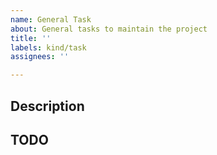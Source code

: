 ```yaml
---
name: General Task
about: General tasks to maintain the project
title: ''
labels: kind/task
assignees: ''

---
```


## Description


## TODO
